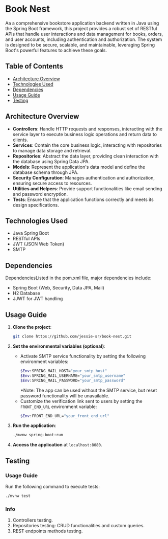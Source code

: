 # Book Nest

Aa a comprehensive bookstore application backend written in Java using the Spring Boot framework, this project provides a robust set of RESTful APIs that handle user interactions and data management for books, orders, and user accounts, including authentication and authorization. The system is designed to be secure, scalable, and maintainable, leveraging Spring Boot's powerful features to achieve these goals.

## Table of Contents
- [Architecture Overview](#architecture-overview)
- [Technologies Used](#technologies-used)
- [Dependencies](#dependencies)
- [Usage Guide](#usage-guide)
- [Testing](#testing)

## Architecture Overview

- **Controllers**: Handle HTTP requests and responses, interacting with the service layer to execute business logic operations and return data to clients.
- **Services**: Contain the core business logic, interacting with repositories to manage data storage and retrieval.
- **Repositories**: Abstract the data layer, providing clean interaction with the database using Spring Data JPA.
- **Models**: Represent the application's data model and define the database schema through JPA.
- **Security Configuration**: Manages authentication and authorization, ensuring secure access to resources.
- **Utilities and Helpers**: Provide support functionalities like email sending and password encryption.
- **Tests**: Ensure that the application functions correctly and meets its design specifications.

## Technologies Used
- Java Spring Boot
- RESTful APIs
- JWT (JSON Web Token)
- SMTP
  
## Dependencies
DependenciesListed in the pom.xml file, major dependencies include:
- Spring Boot (Web, Security, Data JPA, Mail)
- H2 Database
- JJWT for JWT handling
  
## Usage Guide

1. **Clone the project**:
    ```sh
    git clone https://github.com/jessie-sr/book-nest.git
    ```

2. **Set the environmental variables (optional)**:
    - Activate SMTP service functionality by setting the following environment variables:
      ```sh
      $Env:SPRING_MAIL_HOST="your_smtp_host"
      $Env:SPRING_MAIL_USERNAME="your_smtp_username"
      $Env:SPRING_MAIL_PASSWORD="your_smtp_password"
      ```
      \*Note: The app can be used without the SMTP service, but reset password functionality will be unavailable.
    - Customize the verification link sent to users by setting the `FRONT_END_URL` environment variable:
      ```sh
      $Env:FRONT_END_URL="your_front_end_url"
      ```

3. **Run the application**:
    ```sh
    ./mvnw spring-boot:run
    ```

4. **Access the application** at `localhost:8080`.

## Testing

### Usage Guide
Run the following command to execute tests:
```sh
./mvnw test
```

### Info
1. Controllers testing.
2. Repositories testing: CRUD functionalities and custom queries.
3. REST endpoints methods testing.
